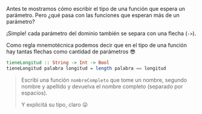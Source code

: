 Antes te mostramos cómo escribir el tipo de una función que espera un parámetro. Pero ¿qué pasa con las funciones que esperan más de un parámetro?

¡Simple! cada parámetro del dominio también se separa con una flecha (`->`).

Como regla mnemotécnica podemos decir que en el tipo de una función hay tantas flechas como cantidad de parámetros :sunglasses:

```haskell
tieneLongitud :: String -> Int -> Bool
tieneLongitud palabra longitud = length palabra == longitud
```

> Escribí una función `nombreCompleto` que tome un nombre, segundo nombre y apellido y devuelva el nombre completo (separado por espacios). 
>
> Y explicitá su tipo, claro :stuck_out_tongue:


